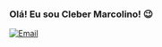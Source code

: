 ### Olá! Eu sou Cleber Marcolino! 😉

[![Email](https://img.shields.io/badge/Gmail-D14836?style=for-the-badge&logo=gmail&logoColor=white)](mailto:clebermarcolinogba@gmail.com)


